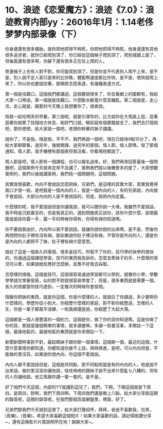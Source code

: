 # 10、浪迹《恋爱魔方》：浪迹《7.0》：浪迹教育内部yy：26016年1月：1.14老佟梦梦内部录像（下）

你身邊還有很多備胎，就你把他把得不夠死，你把他把得不夠死，他身邊還有其他很多追求者，就你已經爬到頂了，你已經從這個梯子爬到頂了，爬到城牆上面了，但後面還有很多啊，你腳下還有很多正在往上爬的人。

旁邊梯子上也有人對不對，你可能爬到頂了，但是你並不代表別人爬不上來，是不是，別人說不定人家只是來的比你晚，體能啊速度都比你快，是不是，很快就爬上來了，所以你也要提防著，那開房怎麼表達，有幾種表達方式。

第一個是找藉口，這個我們都講過，這個要說很多了，你去看網上的圖都有，我給大家一口帶過，第一個就是找藉口，什麼斷水斷電什麼丟鑰匙，第二個就是，走心流，走心就是，親愛的今天晚上我想要你了，或者說。

陪我一起吃明天的早餐，第三個呢，就是引導性的，比方說你在大馬路上逛，逛著逛著你說累了找個地方休息，剛好門口就，眼前就有個賓館就去了，我們去打個炮吧，那你想想，給大家說一個吧，老頭你幹著的妹子講講。

說你了，不是我，哦是我，不不不，我們再說一個吧，現在已經快9點10分了，再給大家聊聊看，過完年，幾號開課，過完年的那個，情人節，情人節嗎，發了那個通知，情人節，我手機裡有那個表但我沒看，你看場控都說了。

情人節是吧，情人節有一個課程，也可以報名過來，好，我們再來回答最後一個問題吧，這個案例今天就肯定來不及講了，案例我們就以後機會多的是了，大家想聽案例的，我們以後就講案例，我們挑一個問題吧，這個問題。

其實我很喜歡，內向不會說話怎麼把妹，兄弟們，是這樣的其實大家，其實我覺得我口才很一般，是吧我是一個內向的人，我是一個內向的人，有的兄弟說，內向就不會說話，大部分內向的人是不會說話的，但是，我把內向定義。

什麼樣的呢，我不愛說話但是你讓我說，我可以跟你說一大堆，我雖然不愛說話，我平時是沉默寡言的，但是我真正的，遇到問題真正該你，該你什麼什麼，拋頭露面或是該你露一手，露一手的時候你得有，你得有禍你知道嗎。

你不要說我由於，內向所以我不愛說話，就讓你說你說的出來嗎，是不是，然後你再問問你肚子裡有沒有禍，那如果說你肚子裡沒有禍，不管你是外向的人，還是你是內向的人都把不了妹，肚子裡有禍什麼意思。

說白了這是一個長久的事情，很多是技巧，所幫不了你的，技巧學的快學的很快的，你通過這個課程學習，技巧的東西我告訴你，怎麼去牽妹子的手，什麼樣的情況可以牽，如果說她反應好怎麼辦，反應不好我去採取。

怎麼樣的措施，這個是技巧，這個很容易通過學習都可以學到，就像你小學，學數學學語文學重發表，似的對不對就很容易學會了，但是，很多東西就是需要一個，長久的改變當你技巧達到，一定層次的時候你會發現。

阻礙你把妹的東西，就是你這個，你是什麼樣的人，就說白了你讀過，多少書啊你什麼樣的，學歷你從小到大，你經歷什麼樣的家庭，對不對你經歷過，怎樣的人生，你是一輩子都風平浪靜，一帆風順還是說，你經歷了大起大落。

這個都是一個人很豐富的一個約力，這個是你，做了你的貨你知道嗎，這是你做了你的貨，那就是幾個簡單的事情，就多讀書嘛，多讀一些書沒事，多關註一下這個，最接地氣的，最接地氣的東西就是你多關註一下。

新聞新聞時事對不對，最起碼妹子跟你聊一個事情，這個聊一個，最近的這個，什麼什麼事情你都知道，你都知道你接不上話，與時俱進，是吧，可以內向但是，不能做的里沒貨，如果說你很內向，你這個不愛說話。

內向人都不愛說話但是，這個是共同點，那不同點呢就是有的內向的人，他是說不出來話，做的里沒貨你讓他說，吱吱嗚嗚的跟妹子說不出來什麼亂七八糟的，但有的人你讓他說，他立馬跟你講一套一套的，是不是。

好了咱們今天這個，內部的YY就講到這兒了，我們，下期，下期這個就是下周四，是周四，對啊，我們下周四啊，下周四我們還是晚上八點，給大家分享那這期的錄音呢，這期的錄音呢，在我們那個百度網盤里，裡面，好了。

兄弟們那我們今天就到這里了，給大家打聲招呼，拜拜，爸爸不喜歡我，拉黑，(音樂)，(音樂)，希望大家喜歡這個短片！如果大家喜歡的話，請記得按讚分享~，還有這條影片片尾說明所在地！謝謝大家~。

